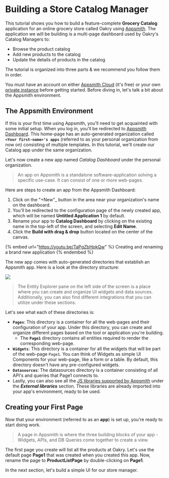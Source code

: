 # Building a Store Catalog Manager

This tutorial shows you how to build a feature-complete **Grocery Catalog** application for an online grocery store called Oakry using [Appsmith](https://app.appsmith.com/). The application we will be building is a multi-page dashboard used by Oakry's Catalog Managers to:

* Browse the product catalog
* Add new products to the catalog
* Update the details of products in the catalog

The tutorial is organized into three parts & we recommend you follow them in order.

You must have an account on either [Appsmith Cloud](https://app.appsmith.com/user/signup) (it's free) or your own [private instance](https://docs.appsmith.com/setup) before getting started. Before diving in, let's talk a bit about the Appsmith environment.

## The Appsmith Environment

If this is your first time using Appsmith, you'll need to get acquainted with some initial setup. When you log in, you'll be redirected to [Appsmith Dashboard](https://app.appsmith.com/applications). This home-page has an auto-generated organization called **`<Your first-name>'s apps`** (referred to as your personal organization from now on) consisting of multiple templates. In this tutorial, we'll create our Catalog app under the same organization.

Let's now create a new app named _Catalog Dashboard_ under the personal organization.

> An app on Appsmith is a standalone software-application solving a specific use-case. It can consist of one or more web-pages.

Here are steps to create an app from the Appsmith Dashboard:

1. Click on the "+New"\_ button in the area near your organization's name on the dashboard.
2. You'll be redirected to the configuration page of the newly created app, which will be named **Untitled Application 1** by default.
3. Rename your app to **Catalog Dashboard** by clicking on the existing name in the top-left of the screen, and selecting **Edit Name**.
4. Click the **Build with drag & drop** button located on the center of the canvas.

{% embed url="https://youtu.be/TaPgZbHpkQw" %}
Creating and renaming a brand new application
{% endembed %}

The new app comes with auto-generated directories that establish an Appsmith app. Here is a look at the directory structure:

![](../../../.gitbook/assets/as\_storeTutorial\_dirs.png)

> The Entity Explorer pane on the left side of the screen is a place where you can create and organize UI widgets and data sources. Additionally, you can also find different integrations that you can utilize under these sections.

Let's see what each of these directories is:

* **`Pages`**: This directory is a container for all the web-pages and their configuration of your app. Under this directory, you can create and organize different pages based on the tool or application you're building.
  * The **`Page1`** directory contains all entities required to render the corresponding web-page.
* **`Widgets`**: This directory is a container for all the widgets that will be part of the web-page `Page1`. You can think of Widgets as simple UI Components for your web-page, like a form or a table. By default, this directory doesn't have any pre-configured widgets.
* **`Datasources`**: The datasources directory is a container consisting of all API's and queries that Page1 connects to.
* Lastly, you can also see all the [JS libraries supported by Appsmith](https://docs.appsmith.com/core-concepts/writing-code/ext-libraries) under the _**External libraries**_ section. These libraries are already imported into your app's environment, ready to be used.

## Creating your First Page

Now that your environment (referred to as an **app**) is set up, you're ready to start doing work.

> A page in Appsmith is where the three building blocks of your app - Widgets, APIs, and DB Queries come together to create a view.

The first page you create will list all the products at Oakry. Let's use the default page **Page1** that was created when you created this app. Now, rename the page to **ProductListPage** by double-clicking on **Page1**.

In the next section, let's build a simple UI for our store manager.
